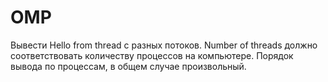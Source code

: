# OMP
Вывести Hello from thread с разных потоков. Number of threads должно соответствовать количеству процессов на компьютере.
Порядок вывода по процессам, в общем случае произвольный. 
